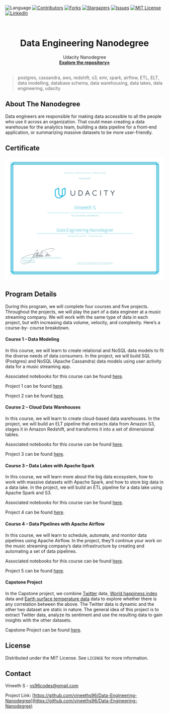  ![Language](https://img.shields.io/badge/language-python--3.7-blue) [![Contributors][contributors-shield]][contributors-url] [![Forks][forks-shield]][forks-url] [![Stargazers][stars-shield]][stars-url] [![Issues][issues-shield]][issues-url] [![MIT License][license-shield]][license-url] [![LinkedIn][linkedin-shield]][linkedin-url]

<!-- PROJECT LOGO -->
<br />

<p align="center">
 </a>
 <h1 align="center">Data Engineering Nanodegree</h1>
 <p align="center">
  Udacity Nanodegree
  <br />
  <a href=https://github.com/vineeths96/Data-Engineering-Nanodegree><strong>Explore the repository»</strong></a>
  <br />
  <br />
 </p>

</p>

> postgres, cassandra, aws, redshift, s3, emr, spark, airflow, ETL, ELT, data modelling, database schema, data warehousing, data lakes, data engineering, udacity



<!-- ABOUT THE PROJECT -->

## About The Nanodegree

Data engineers are responsible for making data accessible to all the people who use it across an organization. That could mean creating a data warehouse for the analytics team, building a data pipeline for a front-end application, or summarizing massive datasets to be more user-friendly.



## Certificate

<img src="./Certificate.jpg" alt="certificate" style="zoom:50%;" />



## **Program Details**

During this program,  we will complete four courses and five projects. Throughout the projects,  we will play the part of a data engineer at a music streaming company. We will work with the same type of data in each project, but with increasing data volume, velocity, and complexity. Here’s a course-by- course breakdown.

#### **Course 1 – Data Modeling**

In this course,  we will learn to create relational and NoSQL data models to fit the diverse needs of data consumers. In the project,  we will build SQL (Postgres) and NoSQL (Apache Cassandra) data models using user activity data for a music streaming app.

Associated notebooks for this course can be found [here](./Notebook-Exercises).

Project 1 can be found [here](./Project-1-Data-Modeling-with-PostgreSQL). 

Project 2 can be found [here](./Project-2-Data-Modeling-with-Apache-Cassandra). 

#### **Course 2 – Cloud Data Warehouses**

In this course,  we will learn to create cloud-based data warehouses. In the project,  we will build an ELT pipeline that extracts data from Amazon S3, stages it in Amazon Redshift, and transforms it into a set of dimensional tables.

Associated notebooks for this course can be found [here](./Notebook-Exercises). 

Project 3 can be found [here](./Project-3-Data-Warehouse-on-AWS-Redshift). 

#### **Course 3 – Data Lakes with Apache Spark**

In this course,  we will learn more about the big data ecosystem, how to work with massive datasets with Apache Spark, and how to store big data in a data lake. In the project,  we will build an ETL pipeline for a data lake using Apache Spark and S3.

Associated notebooks for this course can be found [here](./Notebook-Exercises).

Project 4 can be found [here](./Project-4-Data-Lake-on-AWS-S3). 

#### **Course 4 – Data Pipelines with Apache Airflow**

In this course,  we will learn to schedule, automate, and monitor data pipelines using Apache Airflow. In the project, they’ll continue your work on the music streaming company’s data infrastructure by creating and automating a set of data pipelines. 

Associated notebooks for this course can be found [here](./Notebook-Exercises).

Project 5 can be found [here](./Project-5-Data-Pipelines-with-Apache-Airflow). 

#### **Capstone Project**

In the Capstone project, we combine [Twitter](https://www.twitter.com) data, [World happiness index](https://www.kaggle.com/unsdsn/world-happiness) data and [Earth surface temperature data](https://www.kaggle.com/berkeleyearth/climate-change-earth-surface-temperature-data) data to explore whether there is any correlation between the above. The Twitter data is dynamic and the other two dataset are static in nature. The general idea of this project is to extract Twitter data, analyze  its sentiment and use the resulting data to gain insights with the other datasets. 

Capstone Project can be found [here](./Project-6-Capstone-Project).

 

<!-- LICENSE -->

## License

Distributed under the MIT License. See `LICENSE` for more information.



<!-- CONTACT -->

## Contact

Vineeth S - vs96codes@gmail.com

Project Link: [https://github.com/vineeths96/Data-Engineering-Nanodegree](https://github.com/vineeths96/Data-Engineering-Nanodegree)



<!-- MARKDOWN LINKS & IMAGES -->
<!-- https://www.markdownguide.org/basic-syntax/#reference-style-links -->

[contributors-shield]: https://img.shields.io/github/contributors/vineeths96/Data-Engineering-Nanodegree.svg?style=flat-square
[contributors-url]: https://github.com/vineeths96/Data-Engineering-Nanodegree/graphs/contributors
[forks-shield]: https://img.shields.io/github/forks/vineeths96/Data-Engineering-Nanodegree.svg?style=flat-square
[forks-url]: https://github.com/vineeths96/Data-Engineering-Nanodegree/network/members
[stars-shield]: https://img.shields.io/github/stars/vineeths96/Data-Engineering-Nanodegree.svg?style=flat-square
[stars-url]: https://github.com/vineeths96/Data-Engineering-Nanodegree/stargazers
[issues-shield]: https://img.shields.io/github/issues/vineeths96/Data-Engineering-Nanodegree.svg?style=flat-square
[issues-url]: https://github.com/vineeths96/Data-Engineering-Nanodegree/issues
[license-shield]: https://img.shields.io/badge/License-MIT-yellow.svg
[license-url]: https://github.com/vineeths96/Data-Engineering-Nanodegree/blob/master/LICENSE
[linkedin-shield]: https://img.shields.io/badge/-LinkedIn-black.svg?style=flat-square&logo=linkedin&colorB=555
[linkedin-url]: https://linkedin.com/in/vineeths
[product-screenshot]: images/screenshot.jpg